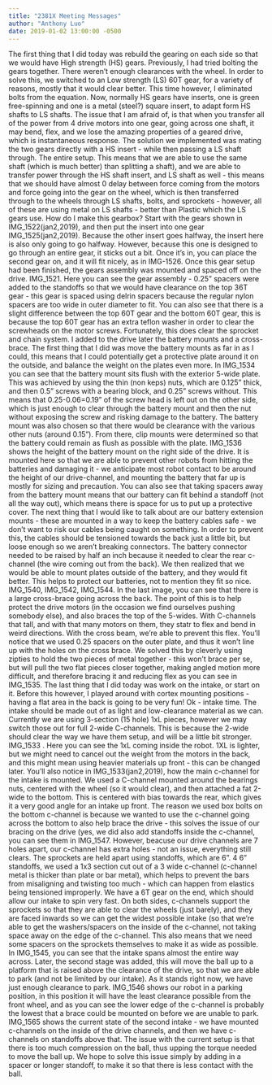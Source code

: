 ```yaml
---
title: "2381X Meeting Messages"
author: "Anthony Luo"
date: 2019-01-02 13:00:00 -0500
---
```

The first thing that I did today was rebuild the gearing on each side so that we would have High strength (HS) gears. Previously, I had tried bolting the gears together. There weren’t enough clearances with the wheel. In order to solve this, we switched to an Low strength (LS) 60T gear, for a variety of reasons, mostly that it would clear better. This time however, I eliminated bolts from the equation. Now, normally HS gears have inserts, one is green free-spinning and one is a metal (steel?) square insert, to adapt form HS shafts to LS shafts. The issue that I am afraid of, is that when you transfer all of the power from 4 drive motors into one gear, going across one shaft, it may bend, flex, and we lose the amazing properties of a geared drive, which is instantaneous response. The solution we implemented was mating the two gears directly with a HS insert - while then passing a LS shaft through. The entire setup. This means that we are able to use the same shaft (which is much better) than splitting a shaft), and we are able to transfer power through the HS shaft insert, and LS shaft as well - this means that we should have almost 0 delay between force coming from the motors and force going into the gear on the wheel, which is then transferred through to the wheels through LS shafts, bolts, and sprockets - however, all of these are using metal on LS shafts - better than Plastic which the LS gears use. How do I make this gearbox? Start with the gears shown in IMG_1522(jan2,2019), and then put the insert into one gear IMG_1525(jan2,2019). Because the other insert goes halfway, the insert here is also only going to go halfway. However, because this one is designed to go through an entire gear, it sticks out a bit. Once it’s in, you can place the second gear on, and it will fit nicely, as in IMG-1526.
Once this gear setup had been finished, the gears assembly was mounted and spaced off on the drive. IMG_1521. Here you can see the gear assembly - 0.25” spacers were added to the standoffs so that we would have clearance on the top 36T gear - this gear is spaced using delrin spacers because the regular nylon spacers are too wide in outer diameter to fit. You can also see that there is a slight difference between the top 60T gear and the bottom 60T gear, this is because the top 60T gear has an extra teflon washer in order to clear the screwheads on the motor screws. Fortunately, this does clear the sprocket and chain system. 
I added to the drive later the battery mounts and a cross-brace. The first thing that I did was move the battery mounts as far in as I could, this means that I could potentially get a protective plate around it on the outside, and balance the weight on the plates even more. In IMG_1534 you can see that the battery mount sits flush with the exterior 5-wide plate. This was achieved by using the thin (non keps) nuts, which are 0.125” thick, and then 0.5” screws with a bearing block, and 0.25” screws without. This means that 0.25-0.06=0.19” of the screw head is left out on the other side, which is just enough to clear through the battery mount and then the nut without exposing the screw and risking damage to the battery. The battery mount was also chosen so that there would be clearance with the various other nuts (around 0.15”). From there, clip mounts were determined so that the battery could remain as flush as possible with the plate. IMG_1536 shows the height of the battery mount on the right side of the drive. It is mounted here so that we are able to prevent other robots from hitting the batteries and damaging it - we anticipate most robot contact to be around the height of our drive-channel, and mounting the battery that far up is mostly for sizing and precaution. You can also see that taking spacers away from the battery mount means that our battery can fit behind a standoff (not all the way out), which means there is space for us to put up a protective cover. The next thing that I would like to talk about are our battery extension mounts - these are mounted in a way to keep the battery cables safe - we don’t want to risk our cables being caught on something. In order to prevent this, the cables should be tensioned towards the back just a little bit, but loose enough so we aren’t breaking connectors. The battery connector needed to be raised by half an inch because it needed to clear the rear c-channel (the wire coming out from the back). We then realized that we would be able to mount plates outside of the battery, and they would fit better. This helps to protect our batteries, not to mention they fit so nice. IMG_1540, IMG_1542, IMG_1544.
In the last image, you can see that there is a large cross-brace going across the back. The point of this is to help protect the drive motors (in the occasion we find ourselves pushing somebody else), and also braces the top of the 5-wides. With C-channels that tall, and with that many motors on them, they statr to flex and bend in weird directions. With the cross beam, we’re able to prevent this flex. You’ll notice that we used 0.25 spacers on the outer plate, and thus it won’t line up with the holes on the cross brace. We solved this by cleverly using zipties to hold the two pieces of metal together - this won’t brace per se, but will pull the two flat pieces closer together, making angled motion more difficult, and therefore bracing it and reducing flex as you can see in IMG_1535.
The last thing that I did today was work on the intake, or start on it. Before this however, I played around with cortex mounting positions - having a flat area in the back is going to be very fun!
Ok - intake time. The intake should be made out of as light and low-clearance material as we can. Currently we are using 3-section (15 hole) 1xL pieces, however we may switch those out for full 2-wide C-channels. This is because the 2-wide should clear the way we have them setup, and will be a little bit stronger. IMG_1533 . Here you can see the 1xL coming inside the robot. 1XL is lighter, but we might need to cancel out the weight from the motors in the back, and this might mean using heavier materials up front - this can be changed later. You’ll also notice in IMG_1533(jan2,2019), how the main c-channel for the intake is mounted. We used a C-channel mounted around the bearings nuts, centered with the wheel (so it would clear), and then attached a fat 2-wide to the bottom. This is centered with bias towards the rear, which gives it a very good angle for an intake up front. The reason we used box bolts on the bottom c-channel is because we wanted to use the c-channel going across the bottom to also help brace the drive - this solves the issue of our bracing on the drive (yes, we did also add standoffs inside the c-channel, you can see them in IMG_1547. However, beacuse our drive channels are 7 holes apart, our c-channel has extra holes - not an issue, everything still clears. The sprockets are held apart using standoffs, which are 6”. 4 6” standoffs, we used a 1x3 section cut out of a 3 wide c-channel (c-channel metal is thicker than plate or bar metal), which helps to prevent the bars from misaligning and twisting too much - which can happen from elastics being tensioned improperly. We have a 6T gear on the end, which should allow our intake to spin very fast. On both sides, c-channels support the sprockets so that they are able to clear the wheels (just barely), and they are faced inwards so we can get the widest possible intake (so that we’re able to get the washers/spacers on the inside of the c-channel, not taking space away on the edge of the c-channel. This also means that we need some spacers on the sprockets themselves to make it as wide as possible. In IMG_1545, you can see that the intake spans almost the entire way across. Later, the second stage was added, this will move the ball up to a platform that is raised above the clearance of the drive, so that we are able to park (and not be limited by our intake).
As it stands right now, we have just enough clearance to park. IMG_1546 shows our robot in a parking position, in this position it will have the least clearance possible from the front wheel, and as you can see the lower edge of the c-channel is probably the lowest that a brace could be mounted on before we are unable to park. IMG_1565 shows the current state of the second intake - we have mounted c-channels on the inside of the drive channels, and then we have c-channels on standoffs above that. The issue with the current setup is that there is too much compression on the ball, thus upping the torque needed to move the ball up. We hope to solve this issue simply by adding in a spacer or longer standoff, to make it so that there is less contact with the ball. 
